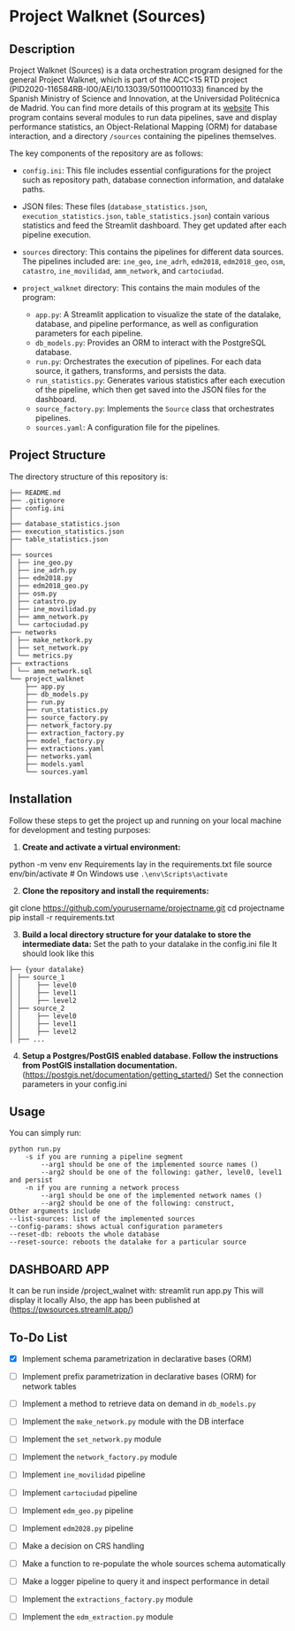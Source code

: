 # Project Walknet (Sources)

## Description
Project Walknet (Sources) is a data orchestration program designed for the general Project Walknet, which is part of the ACC<15 RTD project (PID2020-116584RB-I00/AEI/10.13039/501100011033) financed by the Spanish
Ministry of Science and Innovation, at the Universidad Politécnica de Madrid. You can find more details of this program at its [website](https://blogs.upm.es/proximityplanning/en/)
This program contains several modules to run data pipelines, save and display performance statistics, an Object-Relational Mapping (ORM) for database interaction, and a directory `/sources` containing the pipelines themselves.

The key components of the repository are as follows:

- `config.ini`: This file includes essential configurations for the project such as repository path, database connection information, and datalake paths.

- JSON files: These files (`database_statistics.json`, `execution_statistics.json`, `table_statistics.json`) contain various statistics and feed the Streamlit dashboard. They get updated after each pipeline execution.

- `sources` directory: This contains the pipelines for different data sources. The pipelines included are: `ine_geo`, `ine_adrh`, `edm2018`, `edm2018_geo`, `osm`, `catastro`, `ine_movilidad`, `amm_network`, and `cartociudad`.

- `project_walknet` directory: This contains the main modules of the program:
    - `app.py`: A Streamlit application to visualize the state of the datalake, database, and pipeline performance, as well as configuration parameters for each pipeline.
    - `db_models.py`: Provides an ORM to interact with the PostgreSQL database.
    - `run.py`: Orchestrates the execution of pipelines. For each data source, it gathers, transforms, and persists the data.
    - `run_statistics.py`: Generates various statistics after each execution of the pipeline, which then get saved into the JSON files for the dashboard.
    - `source_factory.py`: Implements the `Source` class that orchestrates pipelines.
    - `sources.yaml`: A configuration file for the pipelines.

## Project Structure

The directory structure of this repository is:

```
├── README.md
├── .gitignore
├── config.ini
│
├── database_statistics.json
├── execution_statistics.json
├── table_statistics.json
│
├── sources
│ ├── ine_geo.py
│ ├── ine_adrh.py
│ ├── edm2018.py
│ ├── edm2018_geo.py
│ ├── osm.py
│ ├── catastro.py
│ ├── ine_movilidad.py
│ ├── amm_network.py
│ └── cartociudad.py
├── networks
│ ├── make_netkork.py
│ ├── set_network.py
│ └── metrics.py
├── extractions
│ └── amm_network.sql
└── project_walknet
    ├── app.py
    ├── db_models.py
    ├── run.py
    ├── run_statistics.py
    ├── source_factory.py
    ├── network_factory.py
    ├── extraction_factory.py
    ├── model_factory.py
    ├── extractions.yaml
    ├── networks.yaml
    ├── models.yaml
    └── sources.yaml
```
## Installation
Follow these steps to get the project up and running on your local machine for development and testing purposes:

1. **Create and activate a virtual environment:**

python -m venv env
Requirements lay in the requirements.txt file
source env/bin/activate  # On Windows use `.\env\Scripts\activate`

2. **Clone the repository and install the requirements:**

git clone https://github.com/yourusername/projectname.git
cd projectname
pip install -r requirements.txt

3. **Build a local directory structure for your datalake to store the intermediate data:**
 Set the path to your datalake in the config.ini file
 It should look like this
```
├── {your datalake}
│ ├── source_1
│ │    ├── level0
│ │    ├── level1
│ │    ├── level2
│ ├── source_2
│ │    ├── level0
│ │    ├── level1
│ │    ├── level2
│ ├── ...
```
4. **Setup a Postgres/PostGIS enabled database. Follow the instructions from PostGIS installation documentation.** 
(https://postgis.net/documentation/getting_started/)
Set the connection parameters in your config.ini

## Usage

You can simply run:
```
python run.py 
    -s if you are running a pipeline segment
        --arg1 should be one of the implemented source names ()
        --arg2 should be one of the following: gather, level0, level1 and persist
    -n if you are running a network process
        --arg1 should be one of the implemented network names ()
        --arg2 should be one of the following: construct, 
Other arguments include
--list-sources: list of the implemented sources
--config-params: shows actual configuration parameters
--reset-db: reboots the whole database
--reset-source: reboots the datalake for a particular source
```
## DASHBOARD APP

It can be run inside /project_walnet with:
streamlit run app.py
This will display it locally
Also, the app has been published at
(https://pwsources.streamlit.app/)

## To-Do List

- [x] Implement schema parametrization in declarative bases (ORM)
- [ ] Implement prefix parametrization in declarative bases (ORM) for network tables
- [ ] Implement a method to retrieve data on demand in `db_models.py`

- [ ] Implement the `make_network.py` module with the DB interface
- [ ] Implement the `set_network.py` module
- [ ] Implement the `network_factory.py` module

- [ ] Implement `ine_movilidad` pipeline
- [ ] Implement `cartociudad` pipeline
- [ ] Implement `edm_geo.py` pipeline
- [ ] Implement `edm2028.py` pipeline

- [ ] Make a decision on CRS handling
- [ ] Make a function to re-populate the whole sources schema automatically

- [ ] Make a logger pipeline to query it and inspect performance in detail


- [ ] Implement the `extractions_factory.py` module
- [ ] Implement the `edm_extraction.py` module


